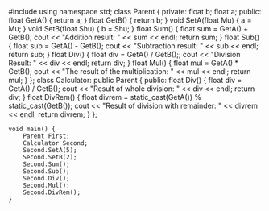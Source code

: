 #include <iostream>
using namespace std;
class Parent {
private:
	float b;
	float a;
public:
	float GetA() {
		return a;
	}
	float GetB() {
		return b;
	}
	void SetA(float Mu) {
		a = Mu;
	}
	void SetB(float Shu) {
		b = Shu;
	}
	float Sum() {
		float sum = GetA() + GetB();
		cout << "Addition result: " << sum << endl;
		return sum;
	}
	float Sub() {
		float sub = GetA() - GetB();
		cout << "Subtraction result: " << sub << endl;
		return sub;
	}
	float Div() {
		float div = GetA() / GetB();;
		cout << "Division Result: " << div << endl;
		return div;
	}
	float Mul() {
		float mul = GetA() * GetB();
		cout << "The result of the multiplication: " << mul << endl;
		return mul;
	}
};
class Calculator: public Parent
{
public:
	float Div() {
		float div = GetA() / GetB();
		cout << "Result of whole division: " << div << endl;
		return div;
	}
	float DivRem() {
		float divrem = static_cast<int>(GetA()) % static_cast<int>(GetB());
		cout << "Result of division with remainder: " << divrem << endl;
		return divrem;
	}
};

	void main() {
		Parent First;
		Calculator Second;
		Second.SetA(5);
		Second.SetB(2);
		Second.Sum();
		Second.Sub();
		Second.Div();
		Second.Mul();
		Second.DivRem();
	}
